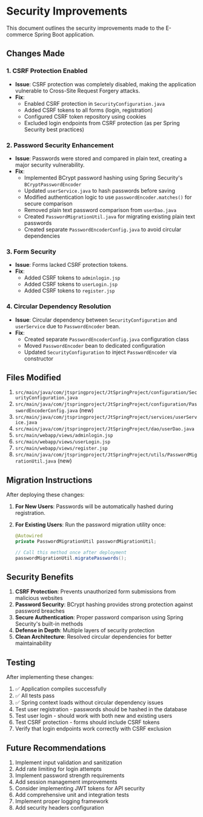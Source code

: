 # Security Improvements

This document outlines the security improvements made to the E-commerce Spring Boot application.

## Changes Made

### 1. CSRF Protection Enabled
- **Issue**: CSRF protection was completely disabled, making the application vulnerable to Cross-Site Request Forgery attacks.
- **Fix**: 
  - Enabled CSRF protection in `SecurityConfiguration.java`
  - Added CSRF tokens to all forms (login, registration)
  - Configured CSRF token repository using cookies
  - Excluded login endpoints from CSRF protection (as per Spring Security best practices)

### 2. Password Security Enhancement
- **Issue**: Passwords were stored and compared in plain text, creating a major security vulnerability.
- **Fix**:
  - Implemented BCrypt password hashing using Spring Security's `BCryptPasswordEncoder`
  - Updated `userService.java` to hash passwords before saving
  - Modified authentication logic to use `passwordEncoder.matches()` for secure comparison
  - Removed plain text password comparison from `userDao.java`
  - Created `PasswordMigrationUtil.java` for migrating existing plain text passwords
  - Created separate `PasswordEncoderConfig.java` to avoid circular dependencies

### 3. Form Security
- **Issue**: Forms lacked CSRF protection tokens.
- **Fix**:
  - Added CSRF tokens to `adminlogin.jsp`
  - Added CSRF tokens to `userLogin.jsp`
  - Added CSRF tokens to `register.jsp`

### 4. Circular Dependency Resolution
- **Issue**: Circular dependency between `SecurityConfiguration` and `userService` due to `PasswordEncoder` bean.
- **Fix**:
  - Created separate `PasswordEncoderConfig.java` configuration class
  - Moved `PasswordEncoder` bean to dedicated configuration
  - Updated `SecurityConfiguration` to inject `PasswordEncoder` via constructor

## Files Modified

1. `src/main/java/com/jtspringproject/JtSpringProject/configuration/SecurityConfiguration.java`
2. `src/main/java/com/jtspringproject/JtSpringProject/configuration/PasswordEncoderConfig.java` (new)
3. `src/main/java/com/jtspringproject/JtSpringProject/services/userService.java`
4. `src/main/java/com/jtspringproject/JtSpringProject/dao/userDao.java`
5. `src/main/webapp/views/adminlogin.jsp`
6. `src/main/webapp/views/userLogin.jsp`
7. `src/main/webapp/views/register.jsp`
8. `src/main/java/com/jtspringproject/JtSpringProject/utils/PasswordMigrationUtil.java` (new)

## Migration Instructions

After deploying these changes:

1. **For New Users**: Passwords will be automatically hashed during registration.

2. **For Existing Users**: Run the password migration utility once:
   ```java
   @Autowired
   private PasswordMigrationUtil passwordMigrationUtil;
   
   // Call this method once after deployment
   passwordMigrationUtil.migratePasswords();
   ```

## Security Benefits

1. **CSRF Protection**: Prevents unauthorized form submissions from malicious websites
2. **Password Security**: BCrypt hashing provides strong protection against password breaches
3. **Secure Authentication**: Proper password comparison using Spring Security's built-in methods
4. **Defense in Depth**: Multiple layers of security protection
5. **Clean Architecture**: Resolved circular dependencies for better maintainability

## Testing

After implementing these changes:

1. ✅ Application compiles successfully
2. ✅ All tests pass
3. ✅ Spring context loads without circular dependency issues
4. Test user registration - passwords should be hashed in the database
5. Test user login - should work with both new and existing users
6. Test CSRF protection - forms should include CSRF tokens
7. Verify that login endpoints work correctly with CSRF exclusion

## Future Recommendations

1. Implement input validation and sanitization
2. Add rate limiting for login attempts
3. Implement password strength requirements
4. Add session management improvements
5. Consider implementing JWT tokens for API security
6. Add comprehensive unit and integration tests
7. Implement proper logging framework
8. Add security headers configuration 